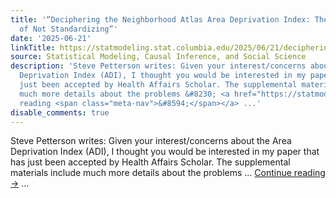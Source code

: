 ```yaml
---
title: '“Deciphering the Neighborhood Atlas Area Deprivation Index: The Consequences
  of Not Standardizing”'
date: '2025-06-21'
linkTitle: https://statmodeling.stat.columbia.edu/2025/06/21/deciphering-the-neighborhood-atlas-area-deprivation-index-the-consequences-of-not-standardizing/
source: Statistical Modeling, Causal Inference, and Social Science
description: 'Steve Petterson writes: Given your interest/concerns about the Area
  Deprivation Index (ADI), I thought you would be interested in my paper that has
  just been accepted by Health Affairs Scholar. The supplemental materials include
  much more details about the problems &#8230; <a href="https://statmodeling.stat.columbia.edu/2025/06/21/deciphering-the-neighborhood-atlas-area-deprivation-index-the-consequences-of-not-standardizing/">Continue
  reading <span class="meta-nav">&#8594;</span></a> ...'
disable_comments: true
---
```

Steve Petterson writes: Given your interest/concerns about the Area Deprivation Index (ADI), I thought you would be interested in my paper that has just been accepted by Health Affairs Scholar. The supplemental materials include much more details about the problems &#8230; <a href="https://statmodeling.stat.columbia.edu/2025/06/21/deciphering-the-neighborhood-atlas-area-deprivation-index-the-consequences-of-not-standardizing/">Continue reading <span class="meta-nav">&#8594;</span></a> ...